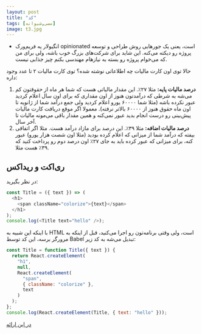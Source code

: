 ```yaml
---
layout: post
title: "کد"
tags: [مصی,شیوانه]
image: t3.jpg
---
```


+ انگیولار یه فریم‌ورک opinionated است، یعنی یک جورهایی روش طراحی و توسعه پروژه رو دیکته می‌کنه. این شاید برای شرکت‌های بزرگ خوب باشه، ولی برای من که می‌خوام پروژه رو بسته به نیازهام مهندسی بکنم چیز جذابی نیست.


حالا توی اون کارت مالیات چه اطلاعاتی نوشته شده؟ توی کارت مالیات ۲ تا عدد وجود داره:

1. **درصد مالیات پایه:** مثلا ۲۷٪. این مقدار مالیاتی هست که شما هر ماه از حقوقتون کم می‌شه به شرطی که درآمدتون هنوز از اون مقداری که برای اون سال اعلام کردید عبور نکرده باشه (مثلا شما ۶۰۰۰۰ یورو اعلام کردید ولی جمع درآمد شما از ژانویه تا اون ماه حقوق هنوز از ۶۰۰۰۰ بالاتر نرفته). معمولا اگر موقع دریافت کارت مالیات پیش‌بینی رو درست انجام بدید عبور نمی‌کنه و همین مقدار باقی می‌مونه مالیات تا آخر سال.
2. **درصد مالیات اضافه:** مثلا ۳۹٪. این درصد برای مازاد درآمد هست. مثلا اگر اتفاقی بیفته که درآمد شما از میزانی که اعلام کرده بودید (مثلا اون شصت هزار یورو) عبور کنه، برای میزانی که عبور کرده باید به جای ۲۷٪ اون درصد دوم رو پرداخت کنید که ۳۹٪ هست مثلا. 


## ری‌اکت و ریداکس

در نظر بگیرید:

``` js
const Title = ({ text }) => (
  <h1>
    <span className="colorize">{text}</span>
  </h1>
);
console.log(<Title text="hello" />);
```

با اینکه این شبیه به HTML است، ولی وقتی برنامه‌تون رو اجرا می‌کنید، قبل از اینکه به مرورگر برسه، این کد توسط Babel تبدیل می‌شه به کد زیر:

``` js
const Title = function Title({ text }) {
  return React.createElement(
    "h1",
    null,
    React.createElement(
      "span",
      { className: "colorize" },
      text
    )
  );
};
console.log(React.createElement(Title, { text: "hello" }));
```
 [در این ارائه](https://www.amazon.com/clouddrive/share/eiDdoCBAqfRSY4KjjxUwuptXudhdsmzGb5JA5SLQtLk?ref_=cd_ph_share_link_copy) 
